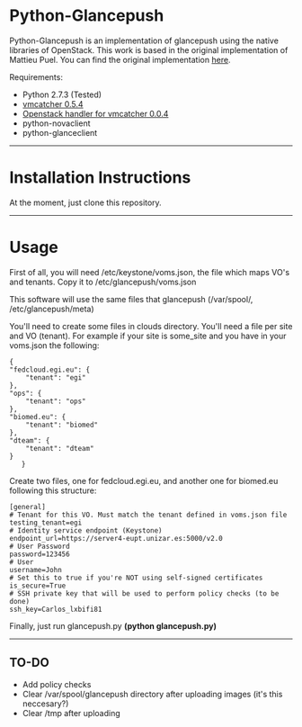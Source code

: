 Python-Glancepush
================

Python-Glancepush is an implementation of glancepush using the native libraries of OpenStack. This work is based in the original implementation of Mattieu Puel. You can find the original implementation [here](https://github.com/EGI-FCTF/glancepush).

Requirements:

 - Python 2.7.3 (Tested)
 - [vmcatcher 0.5.4](https://github.com/hepix-virtualisation/vmcatcher)
 - [Openstack handler for vmcatcher 0.0.4](https://github.com/cgimeno/Openstack-handler-for-vmcatcher)
 - python-novaclient
 - python-glanceclient

----

Installation Instructions
===================

At the moment, just clone this repository.

---

Usage
========
First of all, you will need /etc/keystone/voms.json, the file which maps VO's and tenants. Copy it to /etc/glancepush/voms.json

This software will use the same files that glancepush (/var/spool/, /etc/glancepush/meta)

You'll need to create some files in clouds directory. You'll need a file per site and VO (tenant).
For example if your site is some_site and you have in your voms.json the following:

	{
    "fedcloud.egi.eu": {
        "tenant": "egi"
    },
    "ops": {
        "tenant": "ops"
    },
    "biomed.eu": {
        "tenant": "biomed"
    },
    "dteam": {
        "tenant": "dteam"
    }
	   }

Create two files, one for fedcloud.egi.eu, and another one for biomed.eu following this structure:

	[general]
	# Tenant for this VO. Must match the tenant defined in voms.json file
	testing_tenant=egi
	# Identity service endpoint (Keystone)
	endpoint_url=https://server4-eupt.unizar.es:5000/v2.0
	# User Password
	password=123456
	# User
	username=John
	# Set this to true if you're NOT using self-signed certificates
	is_secure=True
	# SSH private key that will be used to perform policy checks (to be done)
	ssh_key=Carlos_lxbifi81

Finally, just run glancepush.py **(python glancepush.py)**

---

TO-DO
--------

 - Add policy checks
 - Clear /var/spool/glancepush directory after uploading images (it's this neccesary?)
 - Clear /tmp after uploading

 